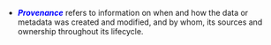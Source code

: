  * <span style="color:blue">***Provenance***</span> refers to information on when and how the data or metadata was created and modified, and by whom, its sources and ownership throughout its lifecycle.
